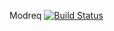 Modreq
[![Build Status](http://78.108.102.246:8080/job/Tickets/badge/icon)](http://78.108.102.246:8080/job/Tickets/)